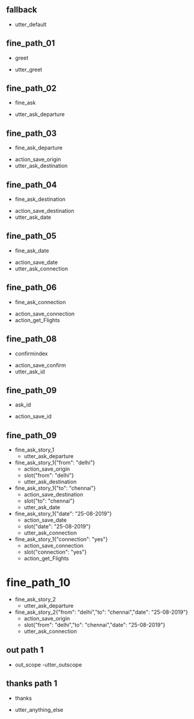 ## fallback
- utter_default

## fine_path_01
* greet
- utter_greet

## fine_path_02
* fine_ask
- utter_ask_departure

## fine_path_03
* fine_ask_departure
- action_save_origin
- utter_ask_destination

## fine_path_04
* fine_ask_destination
- action_save_destination
- utter_ask_date


## fine_path_05
* fine_ask_date
- action_save_date
- utter_ask_connection


## fine_path_06
* fine_ask_connection
- action_save_connection
- action_get_Flights



## fine_path_08
* confirmindex
- action_save_confirm
- utter_ask_id

## fine_path_09
* ask_id
- action_save_id

## fine_path_09
* fine_ask_story_1
    - utter_ask_departure
* fine_ask_story_1{"from": "delhi"}
    - action_save_origin
    - slot{"from": "delhi"}
    - utter_ask_destination
* fine_ask_story_1{"to": "chennai"}
    - action_save_destination
    - slot{"to": "chennai"}
    - utter_ask_date
* fine_ask_story_1{"date": "25-08-2019"}
    - action_save_date
    - slot{"date": "25-08-2019"}
    - utter_ask_connection
* fine_ask_story_1{"connection": "yes"}
    - action_save_connection
    - slot{"connection": "yes"}
	- action_get_Flights



# fine_path_10
* fine_ask_story_2
    - utter_ask_departure
* fine_ask_story_2{"from": "delhi","to": "chennai","date": "25-08-2019"}
    - action_save_origin
    - slot{"from": "delhi","to": "chennai","date": "25-08-2019"}
    - utter_ask_connection

## out path 1
* out_scope
-utter_outscope
	
## thanks path 1
* thanks
- utter_anything_else

